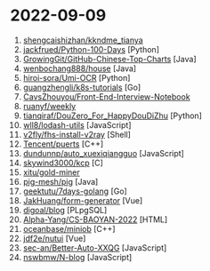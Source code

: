 # 2022-09-09

1. [shengcaishizhan/kkndme_tianya](https://github.com/shengcaishizhan/kkndme_tianya "天涯 kkndme 神贴聊房价") 
2. [jackfrued/Python-100-Days](https://github.com/jackfrued/Python-100-Days "Python - 100天从新手到大师") [Python]
3. [GrowingGit/GitHub-Chinese-Top-Charts](https://github.com/GrowingGit/GitHub-Chinese-Top-Charts "🇨🇳 GitHub中文排行榜，各语言分设「软件 | 资料」榜单，精准定位中文好项目。各取所需，高效学习。") [Java]
4. [wenbochang888/house](https://github.com/wenbochang888/house "有完整版的PDF下载。") [Java]
5. [hiroi-sora/Umi-OCR](https://github.com/hiroi-sora/Umi-OCR "OCR批量图片转文字识别软件，带界面，离线运行。可排除图片中水印区域的干扰，提取干净的文本。基于 PaddleOCR 。") [Python]
6. [guangzhengli/k8s-tutorials](https://github.com/guangzhengli/k8s-tutorials "k8s tutorials | k8s 教程") [Go]
7. [CavsZhouyou/Front-End-Interview-Notebook](https://github.com/CavsZhouyou/Front-End-Interview-Notebook "🐜前端面试复习笔记") 
8. [ruanyf/weekly](https://github.com/ruanyf/weekly "科技爱好者周刊，每周五发布") 
9. [tianqiraf/DouZero_For_HappyDouDiZhu](https://github.com/tianqiraf/DouZero_For_HappyDouDiZhu "基于DouZero定制AI实战欢乐斗地主") [Python]
10. [wll8/lodash-utils](https://github.com/wll8/lodash-utils "基于 evil.js 优化，引入之后, 可以当作 lodash 使用，然后在特定条件下产生一些错误。") [JavaScript]
11. [v2fly/fhs-install-v2ray](https://github.com/v2fly/fhs-install-v2ray "Bash script for installing V2Ray in operating systems such as Debian / CentOS / Fedora / openSUSE that support systemd") [Shell]
12. [Tencent/puerts](https://github.com/Tencent/puerts "普洱TS！Write your game with TypeScript in UE or Unity. PuerTS can be pronounced as pu-erh TS") [C++]
13. [dundunnp/auto_xuexiqiangguo](https://github.com/dundunnp/auto_xuexiqiangguo "（已适配新界面）每日拿满61分！免root，四人赛双人对战秒答，安卓端学习强国自动化脚本") [JavaScript]
14. [skywind3000/kcp](https://github.com/skywind3000/kcp "⚡ KCP - A Fast and Reliable ARQ Protocol") [C]
15. [xitu/gold-miner](https://github.com/xitu/gold-miner "🥇掘金翻译计划，可能是世界最大最好的英译中技术社区，最懂读者和译者的翻译平台：") 
16. [pig-mesh/pig](https://github.com/pig-mesh/pig "↥ ↥ ↥ 点击关注更新，基于 Spring Cloud 2021 、Spring Boot 2.7、 OAuth2 的 RBAC 权限管理系统") [Java]
17. [geektutu/7days-golang](https://github.com/geektutu/7days-golang "7 days golang programs from scratch (web framework Gee, distributed cache GeeCache, object relational mapping ORM framework GeeORM, rpc framework GeeRPC etc) 7天用Go动手写/从零实现系列") [Go]
18. [JakHuang/form-generator](https://github.com/JakHuang/form-generator "✨Element UI表单设计及代码生成器") [Vue]
19. [digoal/blog](https://github.com/digoal/blog "Everything about database,business.(Most for PostgreSQL).") [PLpgSQL]
20. [Alpha-Yang/CS-BAOYAN-2022](https://github.com/Alpha-Yang/CS-BAOYAN-2022 "计算机保研交流群（QQ群号：605176069）") [HTML]
21. [oceanbase/miniob](https://github.com/oceanbase/miniob "") [C++]
22. [jdf2e/nutui](https://github.com/jdf2e/nutui "京东风格的移动端 Vue2、Vue3 组件库 、支持多端小程序(A Vue.js UI Toolkit for Mobile Web)") [Vue]
23. [sec-an/Better-Auto-XXQG](https://github.com/sec-an/Better-Auto-XXQG "学习强国 基于Auto.js实现的学习助手 免root 适配安卓 自动化脚本 热更新") [JavaScript]
24. [nswbmw/N-blog](https://github.com/nswbmw/N-blog "《一起学 Node.js》") [JavaScript]
